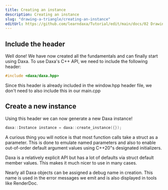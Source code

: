 ```yaml
---
title: Creating an instance
description: Creating an instance
slug: "drawing-a-triangle/creating-an-instance"
editUrl: https://github.com/learndaxa/Tutorial/edit/main/docs/02 Drawing a triangle/01_Creating_an_instance.md
---
```


## Include the header

Well done! We have now created all the fundamentals and can finally start using Daxa. To use Daxa's C++ API, we need to include the following header:

```cpp
#include <daxa/daxa.hpp>
```

Since this header is already included in the window.hpp header file, we don't need to also include this in our main.cpp

## Create a new instance

Using this header we can now generate a new Daxa instance!

```cpp
daxa::Instance instance = daxa::create_instance({});
```

A curious thing you will notice is that most function calls take a struct as a parameter. This is done to emulate named parameters and also to enable out-of-order default argument values using C++20"s designated initializers.

Daxa is a relatively explicit API but has a lot of defaults via struct default member values. This makes it much nicer to use in many cases.

Nearly all Daxa objects can be assigned a debug name in creation. This name is used in the error messages we emit and is also displayed in tools like RenderDoc.
